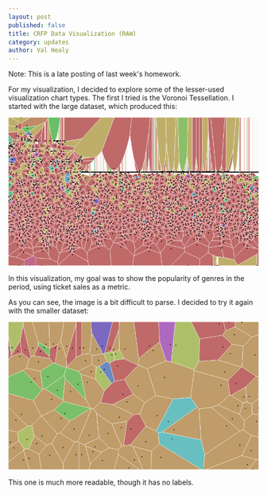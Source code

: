 ```yaml
---
layout: post
published: false
title: CRFP Data Visualization (RAW)
category: updates
author: Val Healy
---
```


Note: This is a late posting of last week's homework.

For my visualization, I decided to explore some of the lesser-used visualization chart types. The first I tried is the Voronoi Tessellation. I started with the large dataset, which produced this:

![voronoi_big.png](/_posts/voronoi_big.png)

In this visualization, my goal was to show the popularity of genres in the period, using ticket sales as a metric. 

As you can see, the image is a bit difficult to parse. I decided to try it again with the smaller dataset:

![voronoi_small.png](/_posts/voronoi_small.png)

This one is much more readable, though it has no labels. 
